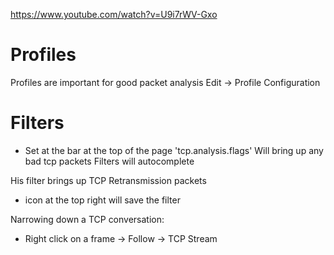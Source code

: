 https://www.youtube.com/watch?v=U9i7rWV-Gxo

# Profiles
Profiles are important for good packet analysis
Edit -> Profile Configuration

# Filters
- Set at the bar at the top of the page
'tcp.analysis.flags'
    Will bring up any bad tcp packets
Filters will autocomplete

His filter brings up TCP Retransmission packets
+ icon at the top right will save the filter

Narrowing down a TCP conversation:
- Right click on a frame -> Follow -> TCP Stream
